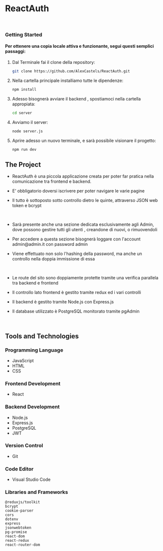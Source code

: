 <!-- PROJECT LOGO -->

# ReactAuth
<br />

<!-- GETTING STARTED -->
### Getting Started

<h4>Per ottenere una copia locale attiva e funzionante, segui questi semplici passaggi:</h4>

1. Dal Terminale fai il clone della repository:
   ```sh
   git clone https://github.com/AlexCastels/ReactAuth.git
   ```
2. Nella cartella principale installiamo tutte le dipendenze:
   ```sh
   npm install
   ```
3. Adesso bisognerà avviare il backend , spostiamoci nella cartella appropiata:
   ```sh
   cd server
   ```
4. Avviamo il server:
   ```sh
   node server.js
   ```
5. Aprire adesso un nuovo terminale, e sarà possibile visionare il progetto:
   ```sh
   npm run dev
   ```
   
## The Project

- <p> ReactAuth è una piccola applicazione creata per poter far pratica nella comunicazione tra frontend e backend.</p>
- <p> E' obbligatorio doversi iscrivere per poter navigare le varie pagine</p>
- <p> Il tutto è sottoposto sotto controllo dietro le quinte, attraverso JSON web token e bcrypt</p>

</br>

- <p> Sarà presente anche una sezione dedicata esclusivamente agli Admin, dove possono gestire tutti gli utenti , creandone di nuovi, o rimuovendoli</p>
- <p> Per accedere a questa sezione bisognerà loggare con l'account admin@admin.it con password admin</p>
- <p> Viene effettuato non solo l'hashing della password, ma anche un controllo nella doppia immissione di essa</p>

</br>

- <p> Le route del sito sono doppiamente protette tramite una verifica parallela tra backend e frontend</p>
- <p> Il controllo lato frontend è gestito tramite redux ed i vari controlli</p>
- <p> Il backend è gestito tramite Node.js con Express.js<p/>
- <p> Il database utilizzato è PostgreSQL monitorato tramite pgAdmin<p/>

</br>

<!-- BUILT WITH -->
## Tools and Technologies

### Programming Language
- JavaScript
- HTML
- CSS

### Frontend Development
- React

### Backend Development
- Node.js
- Express.js
- PostgreSQL
- JWT

### Version Control
- Git

### Code Editor
- Visual Studio Code

### Libraries and Frameworks
    @reduxjs/toolkit
    bcrypt
    cookie-parser
    cors
    dotenv
    express
    jsonwebtoken
    pg-promise
    react-dom
    react-redux
    react-router-dom
